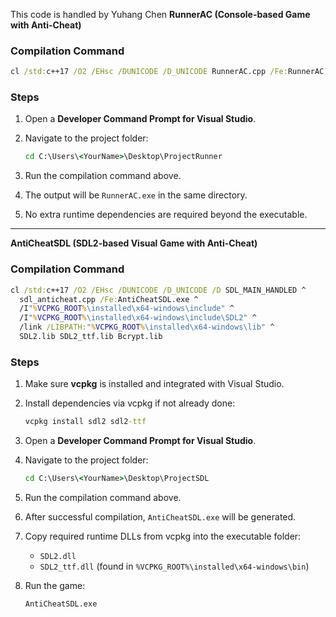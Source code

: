 This code is handled by Yuhang Chen
**RunnerAC (Console-based Game with Anti-Cheat)**

### **Compilation Command**

```bat
cl /std:c++17 /O2 /EHsc /DUNICODE /D_UNICODE RunnerAC.cpp /Fe:RunnerAC.exe /link Bcrypt.lib
```

### **Steps**

1. Open a **Developer Command Prompt for Visual Studio**.
2. Navigate to the project folder:

   ```bat
   cd C:\Users\<YourName>\Desktop\ProjectRunner
   ```
3. Run the compilation command above.
4. The output will be `RunnerAC.exe` in the same directory.
5. No extra runtime dependencies are required beyond the executable.

---
**AntiCheatSDL (SDL2-based Visual Game with Anti-Cheat)**

### **Compilation Command**

```bat
cl /std:c++17 /O2 /EHsc /DUNICODE /D_UNICODE /D SDL_MAIN_HANDLED ^
  sdl_anticheat.cpp /Fe:AntiCheatSDL.exe ^
  /I"%VCPKG_ROOT%\installed\x64-windows\include" ^
  /I"%VCPKG_ROOT%\installed\x64-windows\include\SDL2" ^
  /link /LIBPATH:"%VCPKG_ROOT%\installed\x64-windows\lib" ^
  SDL2.lib SDL2_ttf.lib Bcrypt.lib
```

### **Steps**

1. Make sure **vcpkg** is installed and integrated with Visual Studio.
2. Install dependencies via vcpkg if not already done:

   ```bat
   vcpkg install sdl2 sdl2-ttf
   ```
3. Open a **Developer Command Prompt for Visual Studio**.
4. Navigate to the project folder:

   ```bat
   cd C:\Users\<YourName>\Desktop\ProjectSDL
   ```
5. Run the compilation command above.
6. After successful compilation, `AntiCheatSDL.exe` will be generated.
7. Copy required runtime DLLs from vcpkg into the executable folder:

   * `SDL2.dll`
   * `SDL2_ttf.dll`
     (found in `%VCPKG_ROOT%\installed\x64-windows\bin`)
8. Run the game:

   ```bat
   AntiCheatSDL.exe
   ```
